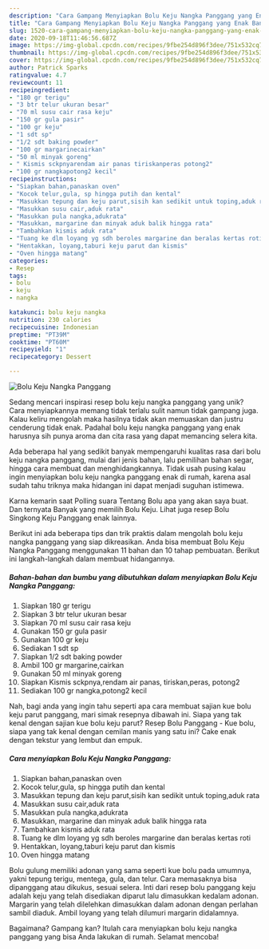 ```yaml
---
description: "Cara Gampang Menyiapkan Bolu Keju Nangka Panggang yang Enak Banget"
title: "Cara Gampang Menyiapkan Bolu Keju Nangka Panggang yang Enak Banget"
slug: 1520-cara-gampang-menyiapkan-bolu-keju-nangka-panggang-yang-enak-banget
date: 2020-09-18T11:46:56.687Z
image: https://img-global.cpcdn.com/recipes/9fbe254d896f3dee/751x532cq70/bolu-keju-nangka-panggang-foto-resep-utama.jpg
thumbnail: https://img-global.cpcdn.com/recipes/9fbe254d896f3dee/751x532cq70/bolu-keju-nangka-panggang-foto-resep-utama.jpg
cover: https://img-global.cpcdn.com/recipes/9fbe254d896f3dee/751x532cq70/bolu-keju-nangka-panggang-foto-resep-utama.jpg
author: Patrick Sparks
ratingvalue: 4.7
reviewcount: 11
recipeingredient:
- "180 gr terigu"
- "3 btr telur ukuran besar"
- "70 ml susu cair rasa keju"
- "150 gr gula pasir"
- "100 gr keju"
- "1 sdt sp"
- "1/2 sdt baking powder"
- "100 gr margarinecairkan"
- "50 ml minyak goreng"
- " Kismis sckpnyarendam air panas tiriskanperas potong2"
- "100 gr nangkapotong2 kecil"
recipeinstructions:
- "Siapkan bahan,panaskan oven"
- "Kocok telur,gula, sp hingga putih dan kental"
- "Masukkan tepung dan keju parut,sisih kan sedikit untuk toping,aduk rata"
- "Masukkan susu cair,aduk rata"
- "Masukkan pula nangka,adukrata"
- "Masukkan, margarine dan minyak aduk balik hingga rata"
- "Tambahkan kismis aduk rata"
- "Tuang ke dlm loyang yg sdh beroles margarine dan beralas kertas roti"
- "Hentakkan, loyang,taburi keju parut dan kismis"
- "Oven hingga matang"
categories:
- Resep
tags:
- bolu
- keju
- nangka

katakunci: bolu keju nangka 
nutrition: 230 calories
recipecuisine: Indonesian
preptime: "PT39M"
cooktime: "PT60M"
recipeyield: "1"
recipecategory: Dessert

---
```



![Bolu Keju Nangka Panggang](https://img-global.cpcdn.com/recipes/9fbe254d896f3dee/751x532cq70/bolu-keju-nangka-panggang-foto-resep-utama.jpg)

Sedang mencari inspirasi resep bolu keju nangka panggang yang unik? Cara menyiapkannya memang tidak terlalu sulit namun tidak gampang juga. Kalau keliru mengolah maka hasilnya tidak akan memuaskan dan justru cenderung tidak enak. Padahal bolu keju nangka panggang yang enak harusnya sih punya aroma dan cita rasa yang dapat memancing selera kita.

Ada beberapa hal yang sedikit banyak mempengaruhi kualitas rasa dari bolu keju nangka panggang, mulai dari jenis bahan, lalu pemilihan bahan segar, hingga cara membuat dan menghidangkannya. Tidak usah pusing kalau ingin menyiapkan bolu keju nangka panggang enak di rumah, karena asal sudah tahu triknya maka hidangan ini dapat menjadi suguhan istimewa.

Karna kemarin saat Polling suara Tentang Bolu apa yang akan saya buat. Dan ternyata Banyak yang memilih Bolu Keju. Lihat juga resep Bolu Singkong Keju Panggang enak lainnya.


Berikut ini ada beberapa tips dan trik praktis dalam mengolah bolu keju nangka panggang yang siap dikreasikan. Anda bisa membuat Bolu Keju Nangka Panggang menggunakan 11 bahan dan 10 tahap pembuatan. Berikut ini langkah-langkah dalam membuat hidangannya.

<!--inarticleads1-->

##### Bahan-bahan dan bumbu yang dibutuhkan dalam menyiapkan Bolu Keju Nangka Panggang:

1. Siapkan 180 gr terigu
1. Siapkan 3 btr telur ukuran besar
1. Siapkan 70 ml susu cair rasa keju
1. Gunakan 150 gr gula pasir
1. Gunakan 100 gr keju
1. Sediakan 1 sdt sp
1. Siapkan 1/2 sdt baking powder
1. Ambil 100 gr margarine,cairkan
1. Gunakan 50 ml minyak goreng
1. Siapkan  Kismis sckpnya,rendam air panas, tiriskan,peras, potong2
1. Sediakan 100 gr nangka,potong2 kecil


Nah, bagi anda yang ingin tahu seperti apa cara membuat sajian kue bolu keju parut panggang, mari simak resepnya dibawah ini. Siapa yang tak kenal dengan sajian kue bolu keju parut? Resep Bolu Panggang - Kue bolu, siapa yang tak kenal dengan cemilan manis yang satu ini? Cake enak dengan tekstur yang lembut dan empuk. 

<!--inarticleads2-->

##### Cara menyiapkan Bolu Keju Nangka Panggang:

1. Siapkan bahan,panaskan oven
1. Kocok telur,gula, sp hingga putih dan kental
1. Masukkan tepung dan keju parut,sisih kan sedikit untuk toping,aduk rata
1. Masukkan susu cair,aduk rata
1. Masukkan pula nangka,adukrata
1. Masukkan, margarine dan minyak aduk balik hingga rata
1. Tambahkan kismis aduk rata
1. Tuang ke dlm loyang yg sdh beroles margarine dan beralas kertas roti
1. Hentakkan, loyang,taburi keju parut dan kismis
1. Oven hingga matang


Bolu gulung memiliki adonan yang sama seperti kue bolu pada umumnya, yakni tepung terigu, mentega, gula, dan telur. Cara memasaknya bisa dipanggang atau dikukus, sesuai selera. Inti dari resep bolu panggang keju adalah keju yang telah disediakan diparut lalu dimasukkan kedalam adonan. Margarin yang telah dilelehkan dimasukkan dalam adonan dengan perlahan sambil diaduk. Ambil loyang yang telah dilumuri margarin didalamnya. 

Bagaimana? Gampang kan? Itulah cara menyiapkan bolu keju nangka panggang yang bisa Anda lakukan di rumah. Selamat mencoba!
